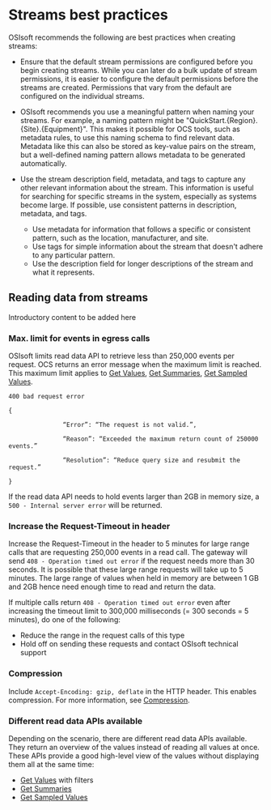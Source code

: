 ﻿---
uid: bpStreams
---
# Streams best practices

<!-- David Moler: Id/name should be used to identify stream easily (pattern is still good). If user is creating, they should put the metadata in metadata, not expect rules to do it. We can add that as an aside. -->

OSIsoft recommends the following are best practices when creating streams:

- Ensure that the default stream permissions are configured before you begin creating streams. While you can later do a bulk update of stream permissions, it is easier to configure the default permissions before the streams are created. Permissions that vary from the default are configured on the individual streams. 

- OSIsoft recommends you use a meaningful pattern when naming your streams. For example, a naming pattern might be "QuickStart.{Region}.{Site}.{Equipment}". This makes it possible for OCS tools, such as metadata rules, to use this naming schema to find relevant data. Metadata like this can also be stored as key-value pairs on the stream, but a well-defined naming pattern allows metadata to be generated automatically. 

  <!-- I removed the following  and added a note in step 5 below telling them to leave it blank. --> <!-- 3. Use the stream name to provide a more readable name for the string than the stream ID itself. -->

- Use the stream description field, metadata, and tags to capture any other relevant information about the stream. This information is useful for searching for specific streams in the system, especially as systems become large. If possible, use consistent patterns in description, metadata, and tags.
   - Use metadata for information that follows a specific or consistent pattern, such as the location, manufacturer, and site. 
   - Use tags for simple information about the stream that doesn't adhere to any particular pattern.
   - Use the description field for longer descriptions of the stream and what it represents.

## Reading data from streams
Introductory content to be added here

### Max. limit for events in egress calls 

OSIsoft limits read data API to retrieve less than 250,000 events per request.
OCS returns an error message when the maximum limit is reached.  
This maximum limit applies to [Get Values](xref:sdsReadingDataApi#get-values), [Get Summaries](xref:sdsReadingDataApi#get-summaries), [Get Sampled Values](xref:sdsReadingDataApi#get-sampled-values).
 

```text
400 bad request error

{ 

               “Error”: “The request is not valid.”, 

               “Reason”: “Exceeded the maximum return count of 250000 events.” 

               “Resolution”: “Reduce query size and resubmit the request.” 

} 
```

If the read data API needs to hold events larger than 2GB in memory size, a ``500 - Internal server error`` will be returned. 

 

### Increase the Request-Timeout in header 

Increase the Request-Timeout in the header to 5 minutes for large range calls that are requesting 250,000 events in a read call. 
The gateway will send ``408 - Operation timed out error`` if the request needs more than 30 seconds. 
It is possible that these large range requests will take up to 5 minutes.
The large range of values when held in memory are between 1 GB and 2GB hence need enough time to read and return the data.  

If multiple calls return ``408 - Operation timed out error`` even after increasing the timeout limit to 300,000 milliseconds (= 300 seconds = 5 minutes), do one of the following: 

- Reduce the range in the request calls of this type 
- Hold off on sending these requests and contact OSIsoft technical support

 

### Compression 

Include ``Accept-Encoding: gzip, deflate`` in the HTTP header. 
This enables compression. For more information, see [Compression](xref:sdsCompression#supported-compression-schemes). 

 
### Different read data APIs available
Depending on the scenario, there are different read data APIs available.
They return an overview of the values instead of reading all values at once.
These APIs provide a good high-level view of the values without displaying them all at the same time: 
- [Get Values](xref:sdsReadingDataApi#get-values) with filters
- [Get Summaries](xref:sdsReadingDataApi#get-summaries) 
- [Get Sampled Values](xref:sdsReadingDataApi#get-sampled-values) 

 


